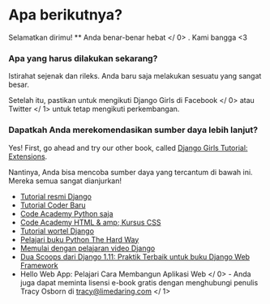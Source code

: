 # Apa berikutnya?

Selamatkan dirimu! ** Anda benar-benar hebat </ 0> . Kami bangga <3</p> 

### Apa yang harus dilakukan sekarang?

Istirahat sejenak dan rileks. Anda baru saja melakukan sesuatu yang sangat besar.

Setelah itu, pastikan untuk mengikuti Django Girls di  Facebook </ 0> atau  Twitter </ 1> untuk tetap mengikuti perkembangan.</p> 

### Dapatkah Anda merekomendasikan sumber daya lebih lanjut?

Yes! First, go ahead and try our other book, called [Django Girls Tutorial: Extensions](https://tutorial-extensions.djangogirls.org/).

Nantinya, Anda bisa mencoba sumber daya yang tercantum di bawah ini. Mereka semua sangat dianjurkan!

- [Tutorial resmi Django](https://docs.djangoproject.com/en/1.11/intro/tutorial01/)
- [Tutorial Coder Baru](http://newcoder.io/tutorials/)
- [Code Academy Python saja](https://www.codecademy.com/en/tracks/python)
- [Code Academy HTML & amp; Kursus CSS](https://www.codecademy.com/tracks/web)
- [Tutorial wortel Django](https://github.com/ggcarrots/django-carrots)
- [Pelajari buku Python The Hard Way](http://learnpythonthehardway.org/book/)
- [Memulai dengan pelajaran video Django](http://www.gettingstartedwithdjango.com/)
- [Dua Scoops dari Django 1.11: Praktik Terbaik untuk buku Django Web Framework](https://www.twoscoopspress.com/products/two-scoops-of-django-1-11)
-  Hello Web App: Pelajari Cara Membangun Aplikasi Web </ 0> - Anda juga dapat meminta lisensi e-book gratis dengan menghubungi penulis Tracy Osborn di  tracy@limedaring.com </ 1></li> </ul>